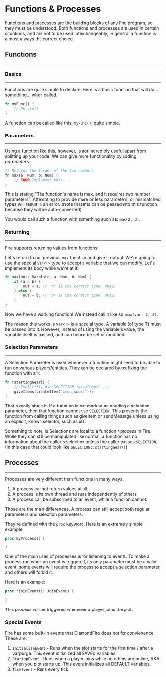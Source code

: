 # Functions & Processes
Functions and processes are the building blocks of any Fire program, so they must be understood.
Both functions and processes are used in certain situations, and are not to be used interchangeably, in general a function is almost always the correct choice.



## Functions
---
### Basics
---
Functions are quite simple to declare.
Here is a basic function that will do... something... when called.
```rs
fn myFunc() {
    // Do stuff
}
```
A function can be called like this: `myFunc()`, quite simple.

### Parameters
---
Using a function like this, however, is not incredibly useful apart from splitting up your code. We can give more functionality by adding *parameters*.
```rs
// Returns the larger of the two numbers
fn max(a: Num, b: Num) {
    // TODO Implement this...
}
```
This is stating "The function's name is max, and it requires two number parameters". Attempting to provide more or less parameters, or mismatched types will result in an error. (Note that Ints can be passed into this function because they will be auto-converted)

You would call such a function with something such as: `max(2, 3)`.

### Returning
---
Fire supports returning values from functions!

Let's return to our previous `max` function and give it output! 
We're going to use the special `Var<T>` type to accept a variable that we can modify.
Let's implement its body while we're at it!
```rs
fn max(out: Var<Int>, a: Num, b: Num) {
    if (a > b) {
        out = a; // "a" is the correct type, okay!
    } else {
        out = b; // "b" is the correct type, okay!
    }
}
```
Now we have a working function! 
We instead call it like so: `max(var, 2, 3)`.

The reason this works is `Var<T>` is a special type. A variable (of type T) must be passed into it. However, instead of using the variable's value, the variable itself is passed, and can hence be set or modified.

### Selection Parameters
---
A Selection Parameter is used whenever a function might need to be able to run on various players/entities. They can be declared by prefixing the function with a `*`:
```rs
fn *startingGear() {
    // Implicitly use SELECTION::giveItems(...)
    giveItems(createItem("iron_sword")); 
}
```
That's really about it. If a function is not marked as needing a selection parameter, then that function cannot use `SELECTION`. This prevents the function from calling things such as giveItem or sendMessage unless using an explicit, known selector, such as `ALL`.

Something to note, is Selections are local to a function / process in Fire.
While they can still be manipulated like normal, a function has no information about the caller's selection unless the caller passes `SELECTION`. (In this case that could look like `SELECTION::startingGear()`)





## Processes
---
Processes are very different than functions in many ways.
1. A process cannot return values at all.
2. A process is its own thread and runs independently of others
3. A process can be subscribed to an event, while a function cannot.

Those are the main differences. A process can still accept both regular parameters and selection parameters.

They're defined with the `proc` keyword.
Here is an extremely simple example:
```rs
proc myProcess() {

}
```

One of the main uses of processes is for listening to events. 
To make a process run when an event is triggered, its only parameter must be a valid event, some events will require the process to accept a selection parameter, and others will forbid it.

Here is an example:
```rs
proc *joinEvent(e: JoinEvent) {

}
```
This process will be triggered whenever a player joins the plot.

### Special Events
Fire has some built-in events that DiamondFire does not for convienence.
These are:
1. `InitializeEvent` - Runs when the plot starts for the first time / after a varpurge. This event initialized all SAVEd variables.
2. `StartupEvent` - Runs when a player joins while no others are online, AKA when you plot starts up. This event initializes all DEFAULT variables.
3. `TickEvent` - Runs every tick.